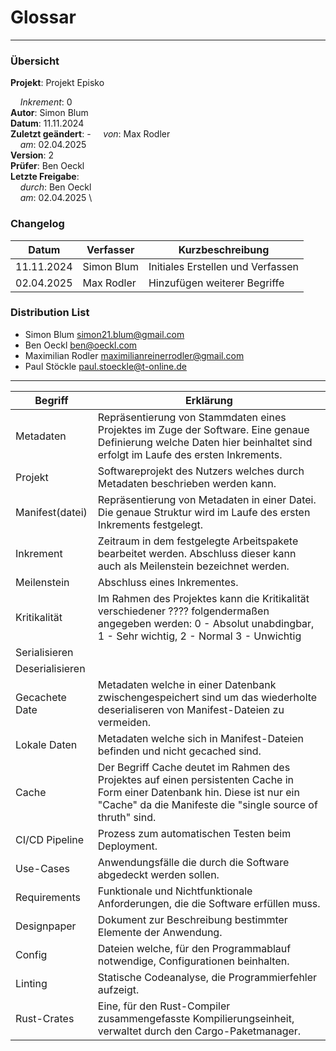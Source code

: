 # Glossar

---

### Übersicht

**Projekt**: Projekt Episko 

&nbsp;&nbsp;&nbsp;&nbsp;_Inkrement_: 0 \
**Autor**: Simon Blum \
**Datum**: 11.11.2024 \
**Zuletzt geändert**: -
&nbsp;&nbsp;&nbsp;&nbsp;_von_: Max Rodler \
&nbsp;&nbsp;&nbsp;&nbsp;_am_: 02.04.2025 \
**Version**: 2 \
**Prüfer**: Ben Oeckl \
**Letzte Freigabe**: \
&nbsp;&nbsp;&nbsp;&nbsp;_durch_: Ben Oeckl \
&nbsp;&nbsp;&nbsp;&nbsp;_am_: 02.04.2025 \

### Changelog

| Datum      | Verfasser  | Kurzbeschreibung                  |
|------------|------------|-----------------------------------|
| 11.11.2024 | Simon Blum | Initiales Erstellen und Verfassen |
| 02.04.2025 | Max Rodler | Hinzufügen weiterer Begriffe      |


### Distribution List

- Simon Blum <simon21.blum@gmail.com>
- Ben Oeckl <ben@oeckl.com>
- Maximilian Rodler <maximilianreinerrodler@gmail.com>
- Paul Stöckle <paul.stoeckle@t-online.de>

---

| Begriff         | Erklärung                                                                                                                                                                                 |
|-----------------|-------------------------------------------------------------------------------------------------------------------------------------------------------------------------------------------|
| Metadaten       | Repräsentierung von Stammdaten eines Projektes im Zuge der Software. Eine genaue Definierung welche Daten hier beinhaltet sind erfolgt im Laufe des ersten Inkrements.                    |
| Projekt         | Softwareprojekt des Nutzers welches durch Metadaten beschrieben werden kann.                                                                                                              |
| Manifest(datei) | Repräsentierung von Metadaten in einer Datei. Die genaue Struktur wird im Laufe des ersten Inkrements festgelegt.                                                                         |
| Inkrement       | Zeitraum in dem festgelegte Arbeitspakete bearbeitet werden. Abschluss dieser kann auch als Meilenstein bezeichnet werden.                                                                |
| Meilenstein     | Abschluss eines Inkrementes.                                                                                                                                                              |
| Kritikalität    | Im Rahmen des Projektes kann die Kritikalität verschiedener ???? folgendermaßen angegeben werden: 0 - Absolut unabdingbar, 1 - Sehr wichtig, 2 - Normal 3 - Unwichtig                     |
| Serialisieren   |                                                                                                                                                                                           |
| Deserialisieren |                                                                                                                                                                                           |
| Gecachete Date  | Metadaten welche in einer Datenbank zwischengespeichert sind um das wiederholte deserialiseren von Manifest-Dateien zu vermeiden.                                                         |
| Lokale Daten    | Metadaten welche sich in Manifest-Dateien befinden und nicht gecached sind.                                                                                                               |
| Cache           | Der Begriff Cache deutet im Rahmen des Projektes auf einen persistenten Cache in Form einer Datenbank hin. Diese ist nur ein "Cache" da die Manifeste die "single source of thruth" sind. |
| CI/CD Pipeline  | Prozess zum automatischen Testen beim Deployment.                                                                                                                                         |
| Use-Cases       | Anwendungsfälle die durch die Software abgedeckt werden sollen.                                                                                                                           |
| Requirements    | Funktionale und Nichtfunktionale Anforderungen, die die Software erfüllen muss.                                                                                                           |
| Designpaper     | Dokument zur Beschreibung bestimmter Elemente der Anwendung.                                                                                                                              |
| Config          | Dateien welche, für den Programmablauf notwendige, Configurationen beinhalten.                                                                                                            |
| Linting         | Statische Codeanalyse, die Programmierfehler aufzeigt.                                                                                                                                    |
| Rust-Crates     | Eine, für den Rust-Compiler zusammengefasste Kompilierungseinheit, verwaltet durch den Cargo-Paketmanager.                                                                                |

